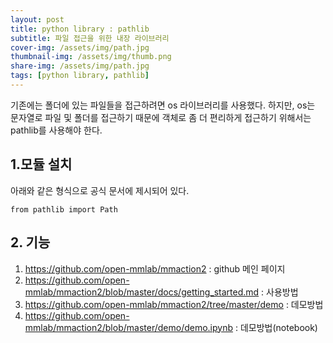 ```yaml
---
layout: post
title: python library : pathlib
subtitle: 파일 접근을 위한 내장 라이브러리
cover-img: /assets/img/path.jpg
thumbnail-img: /assets/img/thumb.png
share-img: /assets/img/path.jpg
tags: [python library, pathlib]
---
```

기존에는 폴더에 있는 파일들을 접근하려면 os 라이브러리를 사용했다. 하지만, os는 문자열로
파일 및 폴더를 접근하기 때문에 객체로 좀 더 편리하게 접근하기 위해서는 pathlib를 사용해야 한다.

## 1.모듈 설치
아래와 같은 형식으로 공식 문서에 제시되어 있다.
```
from pathlib import Path
```
## 2. 기능
1. https://github.com/open-mmlab/mmaction2  : github 메인 페이지
2. https://github.com/open-mmlab/mmaction2/blob/master/docs/getting_started.md : 사용방법
3. https://github.com/open-mmlab/mmaction2/tree/master/demo : 데모방법
4. https://github.com/open-mmlab/mmaction2/blob/master/demo/demo.ipynb : 데모방법(notebook)